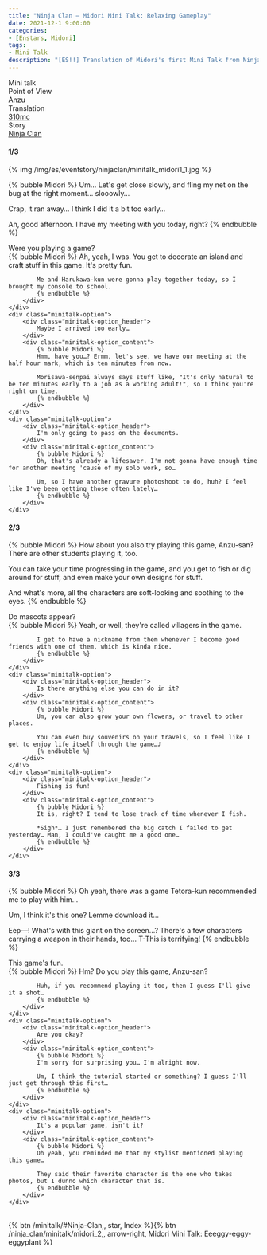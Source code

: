```yaml
---
title: "Ninja Clan – Midori Mini Talk: Relaxing Gameplay"
date: 2021-12-1 9:00:00
categories:
- [Enstars, Midori]
tags:
- Mini Talk
description: "[ES!!] Translation of Midori's first Mini Talk from Ninja Clan. From Anzu's POV."
---
```

<div class="three-wrapper" style="--storyColor:#5ac189;--storyColor-rgb:90,193,137;--storyColor-h:147.4;--storyColor-s:45.4%;--storyColor-l:55.5%;">
    <div class="info-area">
        <div class="info">
            <div class="info-item characters">
                <div class="label">
                    Mini talk
                </div>
                <div class="value">
								<a href="/categories/Enstars/Midori" character="Midori"></a>
                </div>
            </div>
            <div class="info-item one">
                <div class="label">
                    Point of View
                </div>
                <div class="value">
                    Anzu
                </div>
            </div>
            <div class="info-item two">
                <div class="label">
                    Translation
                </div>
                <div class="value">
                    <a href="/about">310mc</a>
                </div>
            </div>
            <div class="info-item three">
                <div class="label">
                   Story
                </div>
                <div class="value">
                    <a href="/ninja_clan">Ninja Clan</a>
                </div>
            </div>
        </div>
    </div>
</div>

<!-- more -->

#### <div mt="rare"></div> 1/3

{% img /img/es/eventstory/ninjaclan/minitalk_midori1_1.jpg %}

{% bubble Midori %}
Um… Let's get close slowly, and fling my net on the bug at the right moment… slooowly…

Crap, it ran away… I think I did it a bit too early…

Ah, good afternoon. I have my meeting with you today, right?
{% endbubble %}

<div class="minitalk" character="Anzu">
    <div class="minitalk-option">
        <div class="minitalk-option_header">
            Were you playing a game?
        </div>
        <div class="minitalk-option_content">
            {% bubble Midori %}
            Ah, yeah, I was. You get to decorate an island and craft stuff in this game. It's pretty fun.

            Me and Harukawa-kun were gonna play together today, so I brought my console to school.
			{% endbubble %}
        </div>
    </div>
    <div class="minitalk-option">
        <div class="minitalk-option_header">
            Maybe I arrived too early…
        </div>
        <div class="minitalk-option_content">
            {% bubble Midori %}
            Hmm, have you…? Ermm, let's see, we have our meeting at the half hour mark, which is ten minutes from now.

            Morisawa-senpai always says stuff like, "It's only natural to be ten minutes early to a job as a working adult!", so I think you're right on time.
			{% endbubble %}
        </div>
    </div>
    <div class="minitalk-option">
        <div class="minitalk-option_header">
            I'm only going to pass on the documents.
        </div>
        <div class="minitalk-option_content">
            {% bubble Midori %}
            Oh, that's already a lifesaver. I'm not gonna have enough time for another meeting 'cause of my solo work, so…

            Um, so I have another gravure photoshoot to do, huh? I feel like I've been getting those often lately…
			{% endbubble %}
        </div>
    </div>
</div>

#### <div mt="rare"></div> 2/3

{% bubble Midori %}
How about you also try playing this game, Anzu-san? There are other students playing it, too.

You can take your time progressing in the game, and you get to fish or dig around for stuff, and even make your own designs for stuff.

And what's more, all the characters are soft-looking and soothing to the eyes.
{% endbubble %}

<div class="minitalk" character="Anzu">
    <div class="minitalk-option">
        <div class="minitalk-option_header">
            Do mascots appear?
        </div>
        <div class="minitalk-option_content">
            {% bubble Midori %}
            Yeah, or well, they're called villagers in the game.

            I get to have a nickname from them whenever I become good friends with one of them, which is kinda nice.
			{% endbubble %}
        </div>
    </div>
    <div class="minitalk-option">
        <div class="minitalk-option_header">
            Is there anything else you can do in it?
        </div>
        <div class="minitalk-option_content">
            {% bubble Midori %}
            Um, you can also grow your own flowers, or travel to other places.

            You can even buy souvenirs on your travels, so I feel like I get to enjoy life itself through the game…♪
			{% endbubble %}
        </div>
    </div>
    <div class="minitalk-option">
        <div class="minitalk-option_header">
            Fishing is fun!
        </div>
        <div class="minitalk-option_content">
            {% bubble Midori %}
            It is, right? I tend to lose track of time whenever I fish.

            *Sigh*… I just remembered the big catch I failed to get yesterday… Man, I could've caught me a good one…
			{% endbubble %}
        </div>
    </div>
</div>

#### <div mt="rare"></div> 3/3

{% bubble Midori %}
Oh yeah, there was a game Tetora-kun recommended me to play with him…

Um, I think it's this one? Lemme download it…

Eep—! What's with this giant on the screen…? There's a few characters carrying a weapon in their hands, too… T-This is terrifying!
{% endbubble %}

<div class="minitalk" character="Anzu">
    <div class="minitalk-option">
        <div class="minitalk-option_header">
          This game's fun.
        </div>
        <div class="minitalk-option_content">
            {% bubble Midori %}
            Hm? Do you play this game, Anzu-san?

            Huh, if you recommend playing it too, then I guess I'll give it a shot…
			{% endbubble %}
        </div>
    </div>
    <div class="minitalk-option">
        <div class="minitalk-option_header">
            Are you okay?
        </div>
        <div class="minitalk-option_content">
            {% bubble Midori %}
            I'm sorry for surprising you… I'm alright now.

            Um, I think the tutorial started or something? I guess I'll just get through this first…
			{% endbubble %}
        </div>
    </div>
    <div class="minitalk-option">
        <div class="minitalk-option_header">
            It's a popular game, isn't it?
        </div>
        <div class="minitalk-option_content">
            {% bubble Midori %}
            Oh yeah, you reminded me that my stylist mentioned playing this game…

            They said their favorite character is the one who takes photos, but I dunno which character that is.
			{% endbubble %}
        </div>
    </div>
</div>
<br>
<div toc>{% btn /minitalk/#Ninja-Clan,, star, Index %}{% btn /ninja_clan/minitalk/midori_2,, arrow-right, Midori Mini Talk: Eeeggy-eggy-eggyplant %}</div>
